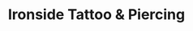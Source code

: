 ---
title: "Ironside Tattoo & Piercing"
url: /charlottetown/ironside-tattoo-and-piercing/
shop: tattoo
---